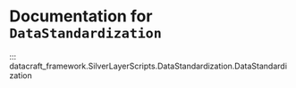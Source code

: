 # Documentation for `DataStandardization`

::: datacraft_framework.SilverLayerScripts.DataStandardization.DataStandardization
